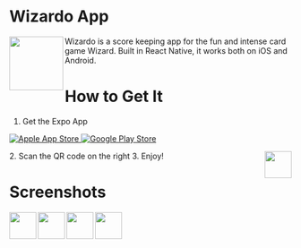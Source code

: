 # Wizardo App
<image
	align="left"
  width="96"
	src="https://github.com/tonyzhang617/wizardo/blob/master/assets/wizard.jpg" />
<p>
Wizardo is a score keeping app for the fun and intense card game Wizard. Built in React Native, it works both on iOS and Android.  
</p>

# How to Get It
1. Get the Expo App
<p>
<a href="https://itunes.apple.com/app/apple-store/id982107779?ct=www&amp;mt=8">
  <img src="https://d30j33t1r58ioz.cloudfront.net/static/download-apple.png?ed86e2c798c0ebfc1e62be74f1f8dfcc" alt="Apple App Store">
</a>
<a href="https://play.google.com/store/apps/details?id=host.exp.exponent&amp;referrer=www">
  <img src="https://d30j33t1r58ioz.cloudfront.net/static/download-google.png?ed86e2c798c0ebfc1e62be74f1f8dfcc" alt="Google Play Store">
</a>
</p>
2. Scan the QR code on the right
<image
  align="right"
  width="48"
  src="https://github.com/tonyzhang617/wizardo/blob/master/assets/qr-code.png" />
3. Enjoy!

# Screenshots
<image
  align="left"
  width="48"
	src="https://github.com/tonyzhang617/wizardo/blob/master/assets/screenshot1.png" />
<image
  align="left"
  width="48"
	src="https://github.com/tonyzhang617/wizardo/blob/master/assets/screenshot2.png" />
<image
	align="left"
  width="48"
	src="https://github.com/tonyzhang617/wizardo/blob/master/assets/screenshot3.png" />
<image
	align="left"
  width="48"
	src="https://github.com/tonyzhang617/wizardo/blob/master/assets/screenshot4.png" />
